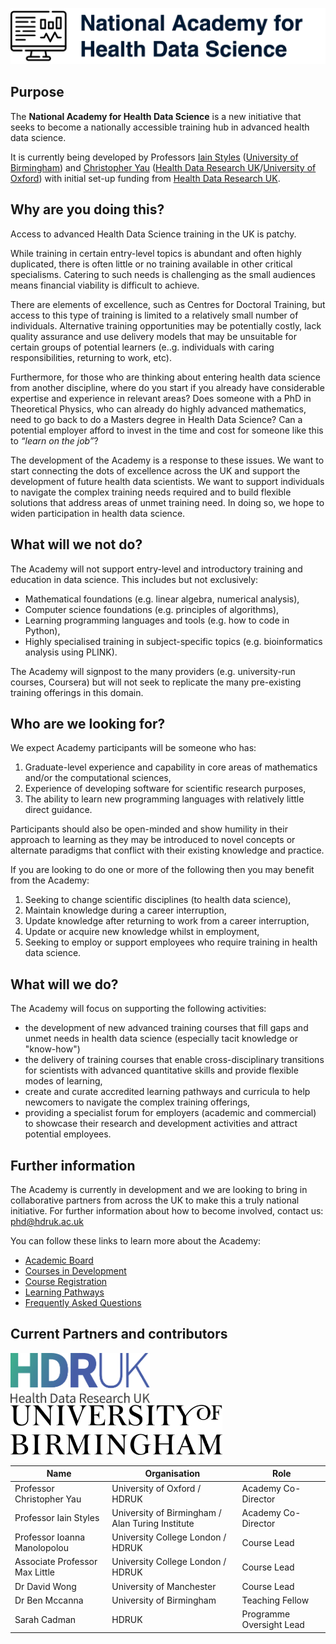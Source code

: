 ![National Academy for Health Data Science](images/nahds.png)

## Purpose

The **National Academy for Health Data Science** is a new initiative that seeks to become a nationally accessible training hub in advanced health data science.

It is currently being developed by Professors [Iain Styles](https://www.cs.bham.ac.uk/~ibs/) ([University of Birmingham](http://www.birmingham.ac.uk)) and [Christopher Yau](https://www.bdi.ox.ac.uk/Team/christoper-yau) ([Health Data Research UK](http://www.hdruk.ac.uk)/[University of Oxford](http://www.ox.ac.uk)) with initial set-up funding from [Health Data Research UK](http://www.hdruk.ac.uk).

## Why are you doing this?

Access to advanced Health Data Science training in the UK is patchy.

While training in certain entry-level topics is abundant and often highly duplicated, there is often little or no training available in other critical specialisms. Catering to such needs is challenging as the small audiences means financial viability is difficult to achieve. 

There are elements of excellence, such as Centres for Doctoral Training, but access to this type of training is limited to a relatively small number of individuals. Alternative training opportunities may be potentially costly, lack quality assurance and use delivery models that may be unsuitable for certain groups of potential learners (e..g. individuals with caring responsibilities, returning to work, etc).

Furthermore, for those who are thinking about entering health data science from another discipline, where do you start if you already have considerable expertise and experience in relevant areas? Does someone with a PhD in Theoretical Physics, who can already do highly advanced mathematics, need to go back to do a Masters degree in Health Data Science? Can a potential employer afford to invest in the time and cost for someone like this to *“learn on the job”*?

The development of the Academy is a response to these issues. We want to start connecting the dots of excellence across the UK and support the development of future health data scientists. We want to support individuals to navigate the complex training needs required and to build flexible solutions that address areas of unmet training need. In doing so, we hope to widen participation in health data science.

## What will we not do?

The Academy will not support entry-level and introductory training and education in data science. This includes but not exclusively:

-	Mathematical foundations (e.g. linear algebra, numerical analysis),
-	Computer science foundations (e.g. principles of algorithms),
-	Learning programming languages and tools (e.g. how to code in Python),
-	Highly specialised training in subject-specific topics (e.g. bioinformatics analysis using PLINK).
	
The Academy will signpost to the many providers (e.g. university-run courses, Coursera) but will not seek to replicate the many pre-existing training offerings in this domain.

## Who are we looking for?

We expect Academy participants will be someone who has:

1.	Graduate-level experience and capability in core areas of mathematics and/or the computational sciences,
2.	Experience of developing software for scientific research purposes,
3.	The ability to learn new programming languages with relatively little direct guidance.

Participants should also be open-minded and show humility in their approach to learning as they may be introduced to novel concepts or alternate paradigms that conflict with their existing knowledge and practice.

If you are looking to do one or more of the following then you may benefit from the Academy:

1. Seeking to change scientific disciplines (to health data science),
2. Maintain knowledge during a career interruption,
3. Update knowledge after returning to work from a career interruption,
4. Update or acquire new knowledge whilst in employment,
5. Seeking to employ or support employees who require training in health data science.

## What will we do?

The Academy will focus on supporting the following activities:

-	the development of new advanced training courses that fill gaps and unmet needs in health data science (especially tacit knowledge or "know-how") 
-	the delivery of training courses that enable cross-disciplinary transitions for scientists with advanced quantitative skills and provide flexible modes of learning,
-	create and curate accredited learning pathways and curricula to help newcomers to navigate the complex training offerings,
-	providing a specialist forum for employers (academic and commercial) to showcase their research and development activities and attract potential employees.

## Further information

The Academy is currently in development and we are looking to bring in collaborative partners from across the UK to make this a truly national initiative. For further information about how to become involved, contact us: <phd@hdruk.ac.uk>

You can follow these links to learn more about the Academy:

- [Academic Board](academic_board.md)
- [Courses in Development](courses.md)
- [Course Registration](course_registration.md)
- [Learning Pathways](pathways.md)
- [Frequently Asked Questions](faq.md)

## Current Partners and contributors

<img src="images/hdruk-logo.png" height=80>&nbsp;&nbsp;&nbsp;&nbsp;<img src="images/uob-logo.png" height=80>

| Name | Organisation | Role |
| ---- | ------------ | ---- | 
| Professor Christopher Yau | University of Oxford / HDRUK | Academy Co-Director |
| Professor Iain Styles | University of Birmingham / Alan Turing Institute | Academy Co-Director |
| Professor Ioanna Manolopolou | University College London / HDRUK | Course Lead |
| Associate Professor Max Little | University College London / HDRUK | Course Lead |
| Dr David Wong | University of Manchester | Course Lead |
| Dr Ben Mccanna | University of Birmingham | Teaching Fellow |
| Sarah Cadman | HDRUK | Programme Oversight Lead |
